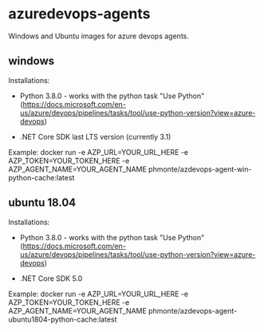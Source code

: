 # azuredevops-agents
Windows and Ubuntu images for azure devops agents.

## windows
Installations:
- Python 3.8.0 - works with the python task "Use Python" (https://docs.microsoft.com/en-us/azure/devops/pipelines/tasks/tool/use-python-version?view=azure-devops)

- .NET Core SDK last LTS version (currently 3.1)

Example:
docker run -e AZP_URL=YOUR_URL_HERE -e AZP_TOKEN=YOUR_TOKEN_HERE -e AZP_AGENT_NAME=YOUR_AGENT_NAME phmonte/azdevops-agent-win-python-cache:latest

## ubuntu 18.04
Installations:
- Python 3.8.0 - works with the python task "Use Python" (https://docs.microsoft.com/en-us/azure/devops/pipelines/tasks/tool/use-python-version?view=azure-devops)

- .NET Core SDK 5.0

Example:
docker run -e AZP_URL=YOUR_URL_HERE -e AZP_TOKEN=YOUR_TOKEN_HERE -e AZP_AGENT_NAME=YOUR_AGENT_NAME phmonte/azdevops-agent-ubuntu1804-python-cache:latest

